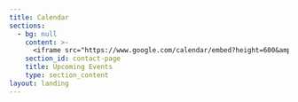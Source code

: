 ```yaml
---
title: Calendar
sections:
  - bg: null
    content: >-
      <iframe src="https://www.google.com/calendar/embed?height=600&amp;wkst=1&amp;bgcolor=%23ffffff&amp;src=60kvvarubrv958lj3snku908rg%40group.calendar.google.com&amp;color=%231B887A&amp;ctz=America%2FNew_York" style=" border-width:0 " width="100%" height="600" frameborder="0" scrolling="no"></iframe>
    section_id: contact-page
    title: Upcoming Events
    type: section_content
layout: landing
---
```

